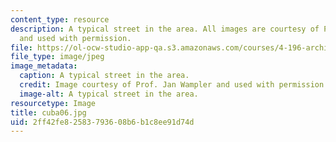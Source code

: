 ```yaml
---
content_type: resource
description: A typical street in the area. All images are courtesy of Prof. Jan Wampler
  and used with permission.
file: https://ol-ocw-studio-app-qa.s3.amazonaws.com/courses/4-196-architecture-design-level-ii-cuba-studio-spring-2004/2ff42fe82583793608b6b1c8ee91d74d_cuba06.jpg
file_type: image/jpeg
image_metadata:
  caption: A typical street in the area.
  credit: Image courtesy of Prof. Jan Wampler and used with permission.
  image-alt: A typical street in the area.
resourcetype: Image
title: cuba06.jpg
uid: 2ff42fe8-2583-7936-08b6-b1c8ee91d74d
---
```

